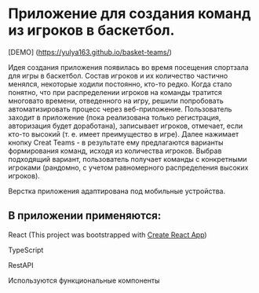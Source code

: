 # Приложение для создания команд из игроков в баскетбол. 

[DEMO] (https://yulya163.github.io/basket-teams/)

Идея создания приложения появилась во время посещения спортзала для игры в баскетбол. Состав игроков и их количество частично менялся, некоторые ходили постоянно, кто-то редко. Когда стало понятно, что  при распределении игроков на команды тратится многовато времени, отведенного на игру, решили попробовать автоматизировать процесс через веб-приложение. Пользователь заходит в приложение (пока реализована только регистрация, авторизация будет доработана), записывает игроков, отмечает, если кто-то высокий (т. е. имеет преимущество в игре). Далее нажимает кнопку Creat Teams - в результате ему предлагаются варианты формирования команд, исходя из количества игроков. Выбрав подходящий вариант, пользователь получает команды с конкретными игроками (рандомно, с учетом равномерного распределения высоких игроков). 

Верстка приложения адаптирована под мобильные устройства.

## В приложении применяются:

React (This project was bootstrapped with [Create React App](https://github.com/facebook/create-react-app))

TypeScript

RestAPI

Используются функциональные компоненты
